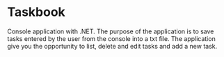 # Taskbook

Console application with .NET.
The purpose of the application is to save tasks entered by the user from the console into a txt file.
The application give you the opportunity to list, delete and edit tasks and add a new task.
